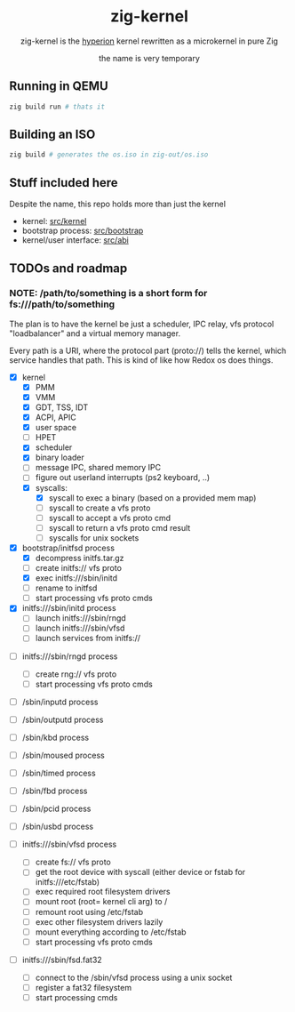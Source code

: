 <div align="center">

# zig-kernel

zig-kernel is the [hyperion](https://github.com/hyperion-os/hyperion) kernel rewritten as a microkernel in pure Zig

the name is very temporary

</div>

## Running in QEMU

```bash
zig build run # thats it
```

## Building an ISO

```bash
zig build # generates the os.iso in zig-out/os.iso
```

## Stuff included here

Despite the name, this repo holds more than just the kernel

 - kernel: [src/kernel](/src/kernel)
 - bootstrap process: [src/bootstrap](src/bootstrap)
 - kernel/user interface: [src/abi](src/abi)

## TODOs and roadmap

### NOTE: /path/to/something is a short form for fs:///path/to/something

The plan is to have the kernel be just a scheduler, IPC relay, vfs protocol "loadbalancer" and a virtual memory manager.

Every path is a URI, where the protocol part (proto://) tells the kernel, which service handles that path. This is kind of like how Redox os does things.

- [x] kernel
  - [x] PMM
  - [x] VMM
  - [x] GDT, TSS, IDT
  - [x] ACPI, APIC
  - [x] user space
  - [ ] HPET
  - [x] scheduler
  - [x] binary loader
  - [ ] message IPC, shared memory IPC
  - [ ] figure out userland interrupts (ps2 keyboard, ..)
  - [x] syscalls:
    - [x] syscall to exec a binary (based on a provided mem map)
    - [ ] syscall to create a vfs proto
    - [ ] syscall to accept a vfs proto cmd
    - [ ] syscall to return a vfs proto cmd result
    - [ ] syscalls for unix sockets

- [x] bootstrap/initfsd process
  - [x] decompress initfs.tar.gz
  - [ ] create initfs:// vfs proto
  - [x] exec initfs:///sbin/initd
  - [ ] rename to initfsd
  - [ ] start processing vfs proto cmds

- [x] initfs:///sbin/initd process
  - [ ] launch initfs:///sbin/rngd
  - [ ] launch initfs:///sbin/vfsd
  - [ ] launch services from initfs://
<!---
  - [ ] launch /bin/wm
-->

- [ ] initfs:///sbin/rngd process
  - [ ] create rng:// vfs proto
  - [ ] start processing vfs proto cmds

- [ ] /sbin/inputd process

- [ ] /sbin/outputd process

- [ ] /sbin/kbd process

- [ ] /sbin/moused process

- [ ] /sbin/timed process

- [ ] /sbin/fbd process

- [ ] /sbin/pcid process

- [ ] /sbin/usbd process

- [ ] initfs:///sbin/vfsd process
  - [ ] create fs:// vfs proto
  - [ ] get the root device with syscall (either device or fstab for initfs:///etc/fstab)
  - [ ] exec required root filesystem drivers
  - [ ] mount root (root= kernel cli arg) to /
  - [ ] remount root using /etc/fstab
  - [ ] exec other filesystem drivers lazily
  - [ ] mount everything according to /etc/fstab
  - [ ] start processing vfs proto cmds

- [ ] initfs:///sbin/fsd.fat32
  - [ ] connect to the /sbin/vfsd process using a unix socket
  - [ ] register a fat32 filesystem
  - [ ] start processing cmds

